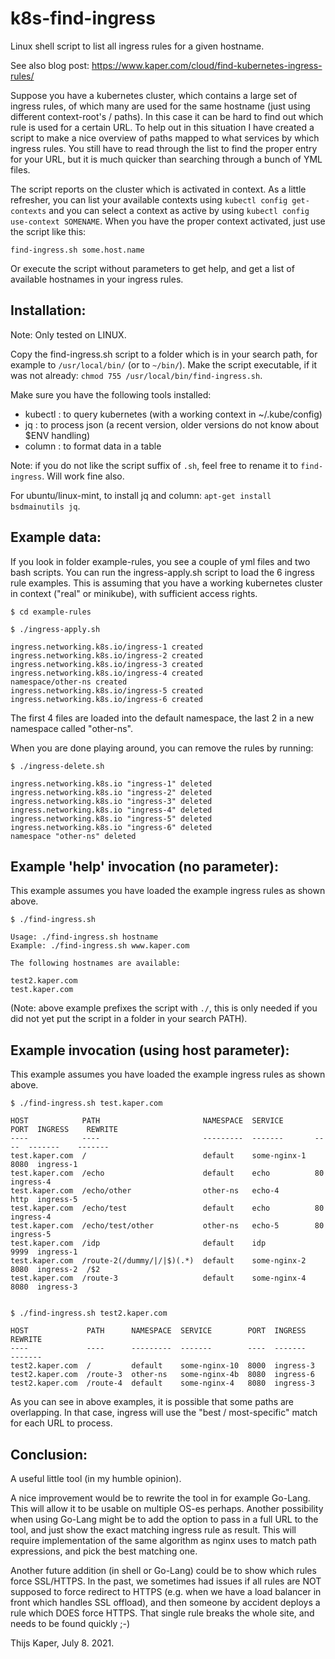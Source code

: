 # k8s-find-ingress

Linux shell script to list all ingress rules for a given hostname.

See also blog post: https://www.kaper.com/cloud/find-kubernetes-ingress-rules/

Suppose you have a kubernetes cluster, which contains a large set of ingress rules, of which many are used for the same hostname (just using different context-root's / paths).
In this case it can be hard to find out which rule is used for a certain URL. To help out in this situation I have created a script to make a nice overview of paths
mapped to what services by which ingress rules. You still have to read through the list to find the proper entry for your URL, but it is much quicker than searching through
a bunch of YML files.

The script reports on the cluster which is activated in context. As a little refresher, you can list your available contexts using ```kubectl config get-contexts```
and you can select a context as active by using ```kubectl config use-context SOMENAME```. When you have the proper context activated, just use the script like this:

```
find-ingress.sh some.host.name
```

Or execute the script without parameters to get help, and get a list of available hostnames in your ingress rules.


## Installation:

Note: Only tested on LINUX.

Copy the find-ingress.sh script to a folder which is in your search path, for example to ```/usr/local/bin/``` (or to ```~/bin/```).
Make the script executable, if it was not already: ```chmod 755 /usr/local/bin/find-ingress.sh```.

Make sure you have the following tools installed:

- kubectl  : to query kubernetes (with a working context in ~/.kube/config)
- jq       : to process json (a recent version, older versions do not know about $ENV handling)
- column   : to format data in a table

Note: if you do not like the script suffix of ```.sh```, feel free to rename it to ```find-ingress```. Will work fine also.

For ubuntu/linux-mint, to install jq and column: ```apt-get install bsdmainutils jq```.


## Example data:

If you look in folder example-rules, you see a couple of yml files and two bash scripts.
You can run the ingress-apply.sh script to load the 6 ingress rule examples.
This is assuming that you have a working kubernetes cluster in context ("real" or minikube), with sufficient access rights.

```
$ cd example-rules

$ ./ingress-apply.sh 

ingress.networking.k8s.io/ingress-1 created
ingress.networking.k8s.io/ingress-2 created
ingress.networking.k8s.io/ingress-3 created
ingress.networking.k8s.io/ingress-4 created
namespace/other-ns created
ingress.networking.k8s.io/ingress-5 created
ingress.networking.k8s.io/ingress-6 created
```

The first 4 files are loaded into the default namespace, the last 2 in a new namespace called "other-ns".

When you are done playing around, you can remove the rules by running:

```
$ ./ingress-delete.sh 

ingress.networking.k8s.io "ingress-1" deleted
ingress.networking.k8s.io "ingress-2" deleted
ingress.networking.k8s.io "ingress-3" deleted
ingress.networking.k8s.io "ingress-4" deleted
ingress.networking.k8s.io "ingress-5" deleted
ingress.networking.k8s.io "ingress-6" deleted
namespace "other-ns" deleted
```


## Example 'help' invocation (no parameter):

This example assumes you have loaded the example ingress rules as shown above.

```
$ ./find-ingress.sh 

Usage: ./find-ingress.sh hostname
Example: ./find-ingress.sh www.kaper.com

The following hostnames are available:

test2.kaper.com
test.kaper.com
```

(Note: above example prefixes the script with ```./```, this is only needed if you did not yet put the script in a folder in your search PATH).


## Example invocation (using host parameter):

This example assumes you have loaded the example ingress rules as shown above.

```
$ ./find-ingress.sh test.kaper.com

HOST            PATH                       NAMESPACE  SERVICE       PORT  INGRESS    REWRITE
----            ----                       ---------  -------       ----  -------    -------
test.kaper.com  /                          default    some-nginx-1  8080  ingress-1
test.kaper.com  /echo                      default    echo          80    ingress-4
test.kaper.com  /echo/other                other-ns   echo-4        http  ingress-5
test.kaper.com  /echo/test                 default    echo          80    ingress-4
test.kaper.com  /echo/test/other           other-ns   echo-5        80    ingress-5
test.kaper.com  /idp                       default    idp           9999  ingress-1
test.kaper.com  /route-2(/dummy/|/|$)(.*)  default    some-nginx-2  8080  ingress-2  /$2
test.kaper.com  /route-3                   default    some-nginx-4  8080  ingress-3


$ ./find-ingress.sh test2.kaper.com

HOST             PATH      NAMESPACE  SERVICE        PORT  INGRESS    REWRITE
----             ----      ---------  -------        ----  -------    -------
test2.kaper.com  /         default    some-nginx-10  8000  ingress-3
test2.kaper.com  /route-3  other-ns   some-nginx-4b  8080  ingress-6
test2.kaper.com  /route-4  default    some-nginx-4   8080  ingress-3
```

As you can see in above examples, it is possible that some paths are overlapping. In that case, ingress will use the "best / most-specific" match for each URL to process.


## Conclusion:

A useful little tool (in my humble opinion).

A nice improvement would be to rewrite the tool in for example Go-Lang. This will allow it to be usable on multiple OS-es perhaps.
Another possibility when using Go-Lang might be to add the option to pass in a full URL to the tool, and just show the exact matching
ingress rule as result. This will require implementation of the same algorithm as nginx uses to match path expressions, and pick the
best matching one.

Another future addition (in shell or Go-Lang) could be to show which rules force SSL/HTTPS. In the past, we sometimes had issues if all rules are NOT supposed to
force redirect to HTTPS (e.g. when we have a load balancer in front which handles SSL offload), and then someone by accident deploys a rule which DOES force HTTPS.
That single rule breaks the whole site, and needs to be found quickly ;-)

Thijs Kaper, July 8. 2021.


